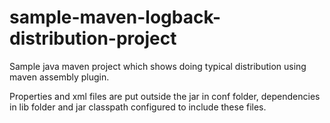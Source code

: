 # sample-maven-logback-distribution-project
Sample java maven project which shows doing typical distribution using maven assembly plugin.

Properties and xml files are put outside the jar in conf folder, dependencies in lib folder and jar classpath configured to include these files.
